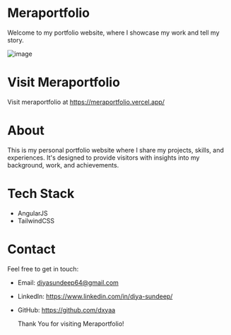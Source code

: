 # Meraportfolio
Welcome to my portfolio website, where I showcase my work and tell my story. 

![image](https://github.com/dxyaa/Portfolio/assets/97349882/4a358352-bcb6-45b4-a3ec-3bdca31ac098)
# Visit Meraportfolio
Visit meraportfolio at https://meraportfolio.vercel.app/
# About
This is my personal portfolio website where I share my projects, skills, and experiences. It's designed to provide visitors with insights into my background, work, and achievements.
# Tech Stack
* AngularJS
* TailwindCSS
# Contact
Feel free to get in touch:
* Email: diyasundeep64@gmail.com
* LinkedIn: https://www.linkedin.com/in/diya-sundeep/
* GitHub: https://github.com/dxyaa

  Thank You for visiting Meraportfolio!
